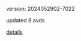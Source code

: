 version: 2024052902-7022

updated 8 avds

[details](https://github.com/0x74f917491bfa7ebfa379/ali_avd_db/blob/master/change_log/2024/05/29/02/7022.txt)